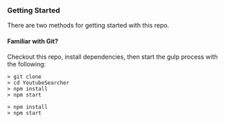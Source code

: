 
### Getting Started

There are two methods for getting started with this repo.

#### Familiar with Git?
Checkout this repo, install dependencies, then start the gulp process with the following:

```
> git clone
> cd YoutubeSearcher
> npm install
> npm start
```
```
> npm install
> npm start
```
